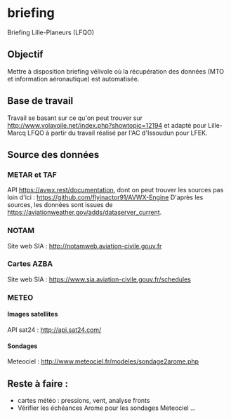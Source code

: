 # briefing
Briefing Lille-Planeurs (LFQO)


Objectif
--------
Mettre à disposition briefing vélivole où la récupération des données (MTO et information aéronautique) est automatisée.


Base de travail
---------------
Travail se basant sur ce qu'on peut trouver sur http://www.volavoile.net/index.php?showtopic=12194 et adapté pour Lille-Marcq LFQO à partir du travail réalisé
par l'AC d'Issoudun pour LFEK.


Source des données
------------------
### METAR et TAF
API https://avwx.rest/documentation, dont on peut trouver les sources pas loin d'ici : https://github.com/flyinactor91/AVWX-Engine
D'après les sources, les données sont issues de https://aviationweather.gov/adds/dataserver_current.

### NOTAM
Site web SIA : http://notamweb.aviation-civile.gouv.fr

### Cartes AZBA
Site web SIA : https://www.sia.aviation-civile.gouv.fr/schedules

### METEO
#### Images satellites
API sat24 : http://api.sat24.com/
#### Sondages
Meteociel : http://www.meteociel.fr/modeles/sondage2arome.php


Reste à faire :
-------------
- cartes météo : pressions, vent, analyse fronts
- Vérifier les échéances Arome pour les sondages Meteociel
...


